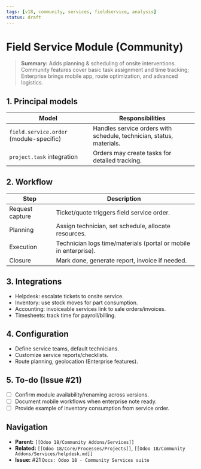 ```yaml
---
tags: [v18, community, services, fieldservice, analysis]
status: draft
---
```

# Field Service Module (Community)

> **Summary:** Adds planning & scheduling of onsite interventions. Community features cover basic task assignment and time tracking; Enterprise brings mobile app, route optimization, and advanced logistics.

## 1. Principal models

| Model | Responsibilities |
|-------|------------------|
| `field.service.order` (module-specific) | Handles service orders with schedule, technician, status, materials. |
| `project.task` integration | Orders may create tasks for detailed tracking. |

## 2. Workflow
| Step | Description |
|------|-------------|
| Request capture | Ticket/quote triggers field service order. |
| Planning | Assign technician, set schedule, allocate resources. |
| Execution | Technician logs time/materials (portal or mobile in enterprise). |
| Closure | Mark done, generate report, invoice if needed. |

## 3. Integrations
- Helpdesk: escalate tickets to onsite service.
- Inventory: use stock moves for part consumption.
- Accounting: invoiceable services link to sale orders/invoices.
- Timesheets: track time for payroll/billing.

## 4. Configuration
- Define service teams, default technicians.
- Customize service reports/checklists.
- Route planning, geolocation (Enterprise features).

## 5. To-do (Issue #21)
- [ ] Confirm module availability/renaming across versions.
- [ ] Document mobile workflows when enterprise note ready.
- [ ] Provide example of inventory consumption from service order.

## Navigation
- **Parent:** `[[Odoo 18/Community Addons/Services]]`
- **Related:** `[[Odoo 18/Core/Processes/Projects]]`, `[[Odoo 18/Community Addons/Services/helpdesk.md]]`
- **Issue:** #21 `Docs: Odoo 18 - Community Services suite`
